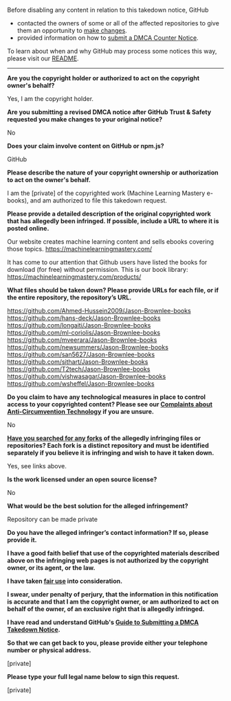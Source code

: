 Before disabling any content in relation to this takedown notice, GitHub
- contacted the owners of some or all of the affected repositories to give them an opportunity to [make changes](https://docs.github.com/en/github/site-policy/dmca-takedown-policy#a-how-does-this-actually-work).
- provided information on how to [submit a DMCA Counter Notice](https://docs.github.com/en/articles/guide-to-submitting-a-dmca-counter-notice).

To learn about when and why GitHub may process some notices this way, please visit our [README](https://github.com/github/dmca/blob/master/README.md#anatomy-of-a-takedown-notice).

---

**Are you the copyright holder or authorized to act on the copyright owner's behalf?**

Yes, I am the copyright holder.

**Are you submitting a revised DMCA notice after GitHub Trust & Safety requested you make changes to your original notice?**

No

**Does your claim involve content on GitHub or npm.js?**

GitHub

**Please describe the nature of your copyright ownership or authorization to act on the owner's behalf.**

I am the [private] of the copyrighted work (Machine Learning Mastery e-books), and am authorized to file this takedown request.

**Please provide a detailed description of the original copyrighted work that has allegedly been infringed. If possible, include a URL to where it is posted online.**

Our website creates machine learning content and sells ebooks covering those topics. https://machinelearningmastery.com/

It has come to our attention that Github users have listed the books for download (for free) without permission. This is our book library: https://machinelearningmastery.com/products/

**What files should be taken down? Please provide URLs for each file, or if the entire repository, the repository’s URL.**

https://github.com/Ahmed-Hussein2009/Jason-Brownlee-books  
https://github.com/hans-deck/Jason-Brownlee-books  
https://github.com/longaiti/Jason-Brownlee-books  
https://github.com/ml-coriolis/Jason-Brownlee-books  
https://github.com/mveerara/Jason-Brownlee-books  
https://github.com/newsummers/Jason-Brownlee-books  
https://github.com/san5627/Jason-Brownlee-books  
https://github.com/sithart/Jason-Brownlee-books  
https://github.com/T2tech/Jason-Brownlee-books  
https://github.com/vishwasagar/Jason-Brownlee-books  
https://github.com/wsheffel/Jason-Brownlee-books  

**Do you claim to have any technological measures in place to control access to your copyrighted content? Please see our <a href="https://docs.github.com/articles/guide-to-submitting-a-dmca-takedown-notice#complaints-about-anti-circumvention-technology">Complaints about Anti-Circumvention Technology</a> if you are unsure.**

No

**<a href="https://docs.github.com/articles/dmca-takedown-policy#b-what-about-forks-or-whats-a-fork">Have you searched for any forks</a> of the allegedly infringing files or repositories? Each fork is a distinct repository and must be identified separately if you believe it is infringing and wish to have it taken down.**

Yes, see links above.

**Is the work licensed under an open source license?**

No

**What would be the best solution for the alleged infringement?**

Repository can be made private

**Do you have the alleged infringer’s contact information? If so, please provide it.**

**I have a good faith belief that use of the copyrighted materials described above on the infringing web pages is not authorized by the copyright owner, or its agent, or the law.**

**I have taken <a href="https://www.lumendatabase.org/topics/22">fair use</a> into consideration.**

**I swear, under penalty of perjury, that the information in this notification is accurate and that I am the copyright owner, or am authorized to act on behalf of the owner, of an exclusive right that is allegedly infringed.**

**I have read and understand GitHub's <a href="https://docs.github.com/articles/guide-to-submitting-a-dmca-takedown-notice/">Guide to Submitting a DMCA Takedown Notice</a>.**

**So that we can get back to you, please provide either your telephone number or physical address.**

[private]

**Please type your full legal name below to sign this request.**

[private]
